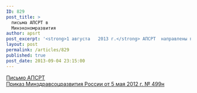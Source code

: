 ```yaml
---
ID: 829
post_title: >
  письма АПСРТ в
  Минэкономразвития
author: apsrt
post_excerpt: '<strong>1 августа   2013 г.</strong> АПСРТ  направлены письма в Минэкономразвития России и ТПП России по их запросу с обоснованиями необходимости приостановления действия приказа Минздравсоцразвития России от 5 мая 2012 г. № 499н «Об утверждении Порядка установления состава аптечки для оснащения морских судов, судов внутреннего плавания и судов смешанного (река - море) плавания, не имеющих в штатном расписании должности медицинского работника» и его существенной переработки'
layout: post
permalink: /articles/829
published: true
post_date: 2013-09-04 23:15:00
---
```

<a href="http://www.apsrt.ru/docs/z1z2.rtf"><span style="text-decoration:underline;"> Письмо АПСРТ  </span></a><br />
 <a href="http://www.apsrt.ru/docs/z1z3.doc"><span style="text-decoration:underline;"> Приказ Минздравсоцразвития России от 5 мая 2012 г. № 499н</span></a>